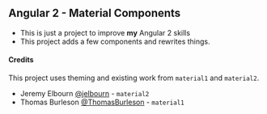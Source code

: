 Angular 2 - Material Components
---
- This is just a project to improve **my** Angular 2 skills
- This project adds a few components and rewrites things.

#### Credits
This project uses theming and existing work from `material1` and `material2`.
- Jeremy Elbourn [@jelbourn](https://github.com/jelbourn) - `material2`
- Thomas Burleson [@ThomasBurleson](https://github.com/ThomasBurleson) - `material1`
